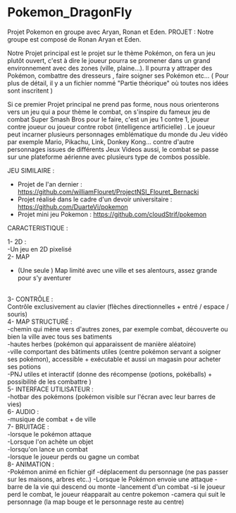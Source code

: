 # Pokemon_DragonFly
Projet Pokemon en groupe avec Aryan, Ronan et Eden.
PROJET :
Notre groupe est composé de Ronan Aryan et Eden.

Notre Projet principal est le projet sur le thème Pokémon, on fera un jeu plutôt ouvert, c'est à dire le joueur pourra se promener dans un grand environnement avec des zones (ville, plaine...). Il pourra y attraper des Pokémon, combattre des dresseurs , faire soigner ses Pokémon etc... ( Pour plus de détail, il y a un fichier nommé "Partie théorique" où toutes nos idées sont inscritent )

Si ce premier Projet principal ne prend pas forme, nous nous orienterons vers un jeu qui a pour thème le combat, on s'inspire du fameux jeu de combat Super Smash Bros pour le faire, c'est un jeu 1 contre 1, joueur contre joueur ou joueur contre robot (intelligence artificielle) . Le joueur peut incarner plusieurs personnages emblématique du monde du Jeu vidéo par exemple Mario, Pikachu, Link, Donkey Kong... contre d'autre personnages issues de différents Jeux Videos aussi, le combat se passe sur une plateforme aérienne avec plusieurs type de combos possible.



JEU SIMILAIRE :


- Projet de l'an dernier : https://github.com/williamFlouret/ProjectNSI_Flouret_Bernacki
- Projet réalisé dans le cadre d'un devoir universitaire : https://github.com/DuarteVi/pokemon
- Projet mini jeu Pokemon : https://github.com/cloudStrif/pokemon



CARACTERISTIQUE :


1- 2D :
<br/>
-Un jeu en 2D pixelisé
<br/>
2- MAP 
<br/>
- (Une seule ) Map limité avec une ville et ses alentours, assez grande pour s'y aventurer
<br/>
3- CONTRÔLE : 
<br/>
Contrôle exclusivement au clavier (flèches directionnelles + entré / espace / souris)
<br/>
4- MAP STRUCTURÉ :
<br/>
  -chemin qui mène vers d'autres zones, par exemple combat, découverte ou bien la ville avec tous ses batiments
  <br/>
  -hautes herbes (pokémon qui apparaissent de manière aléatoire)
  <br/>
  -ville comportant des bâtiments utiles (centre pokémon servant a soigner ses pokémon), accessible + exécutable et aussi un magasin pour acheter ses potions
  <br/>
  -PNJ utiles et interactif (donne des récompense (potions, pokéballs) + possibilité de les combattre )
  <br/>
 5- INTERFACE UTILISATEUR :
 <br/>
  -hotbar des pokémons (pokémon visible sur l'écran avec leur barres de vies)
  <br/>
6- AUDIO :
<br/>
  -musique de combat + de ville 
  <br/>
7- BRUITAGE :
<br/>
  -lorsque le pokémon attaque
  <br/>
  -Lorsque l'on achète un objet
  <br/>
  -lorsqu'on lance un combat
  <br/>
  -lorsque le joueur perds ou gagne un combat
  <br/>
8- ANIMATION :
<br/>
  -Pokémon animé en fichier gif
  -déplacement du personnage (ne pas passer sur les maisons, arbres etc..)
  -Lorsque le Pokémon envoie une attaque
  -barre de la vie qui descend ou monte
  -lancement d'un combat
  -si le joueur perd le combat, le joueur réapparait au centre pokemon
  -camera qui suit le personnage (la map bouge et le personnage reste au centre)

